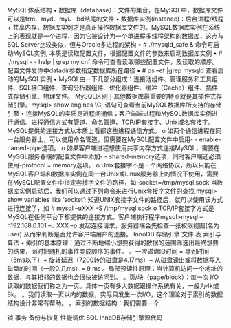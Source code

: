 MySQL体系结构
•	数据库（database）：文件的集合，在MySQL中，数据库文件可以是frm、myd、myi、ibd结尾的文件
•	数据库实例(instance)：后台进程/线程 + 共享内存，数据库实例才是真正操作数据库文件的。MySQL数据库实例在系统上的表现就是一个进程，因为它被设计为一个单进程多线程架构的数据库，这点与SQL Server比较类似，但与Oracle多进程的架构 
•	# ./mysqld_safe & 命令可启动MySQL实例, 本质是读取配置文件，根据配置文件的参数来启动数据库实例
•	# ./mysql  - - help | grep my.cnf 命令可查看读取哪些配置文件，及读取的顺序。 配置文件爱你中datadir参数指定数据库所在路径
•	# ps –ef |grep mysqld  查看启动的MySQL实例
•	MySQL由一下几部分组成：连接池组件、管理服务和工具组件、SQL接口组件、查询分析器组件、优化器组件、缓冲（Cache）组件、插件式存储引擎、物理文件。 MySQL区别于其他数据库最重要的特点就是其插件式存储引擎。mysql> show engines \G; 语句可查看当前MySQL数据库所支持的存储引擎
•	连接MySQL的实质是进程间通信；客户端端进程和MySQL数据库实例进行通信。进程通信方式有管道、命名管道、TCP/IP套接字、Unix域名套接字。MySQL提供的连接方式从本质上看都这些进程通信方式。
o	如两个通信进程在同一台服务器上，可以使用命名管道，但需要在MySQL配置文件中启用- - enable-named-pipe选项。
o	如果客户端进程想使用共享内存方式连接MySQL，需要在MySQL服务器端的配置文件中添加- - shared-memory选项，同时客户端还必须使用-protocol = memory选项。
o	Unix套接字不是一个网络协议，所以只能在MySQL客户端和数据库实例在同一台Unix或Linux服务器上的情况下使用，需要在MySQL配置文件中指定套接字文件的路径，如-socket=/tmp/mysql.sock 当数据库实例启动后，我们可以通过下列命令来进行Unix套接字文件的查找 mysql> show variables like ‘socket’; 知道UNIX套接字文件的路径后，就可以使用该方式进行连接了，如 # mysql –uXXX –S  /tmp/mysql.sock
o	TCP/IP套接字方式是MySQL在任何平台下都提供的连接方式。客户端执行程序mysql>mysql –h192.168.0.101 –u XXX –p 发起连接请求，服务器端会先检查一张权限视图(名为user)  从而来判断是否允许客户端用户的连接。
InnoDB 存储引擎 
文件 
表
索引与算法
•	索引的基本原理：通过不断地缩小想要获得的数据的范围筛选出最终想要的结果，同时把随机的事件变成顺序的事件。
。一次磁盘IO时间 = 寻到时间（5ms以下）+ 旋转延迟（7200转的磁盘是4.17ms）+ 从磁盘读出或将数据写入磁盘的时间（一般0.几ms）= 9 ms
。局部预读性原理：当计算机访问一个地址的数据，与其相邻的数据也会很快被访问到。
。页/块（page/block）：每一次 I/O 读取的数据我们称之为一页。具体一页有多大数据跟操作系统有关，一般为4k或8k。 
。我们读取一页以内的数据，实际只发生一次I/O，这个理论对于索引的数据结构设计非常有帮助。
。索引的数据结构：我们需要一个

锁
事务
备份与恢复
性能调优
SQL
InnoDB存储引擎源代码
